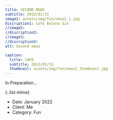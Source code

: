 ```yaml
---
title: SECOND NEWS
subtitle: 2022/01/15
image1: assets/img/fun/news2_1.jpg
discription1: Cafe Balena Six
//image2: 
//discription2: 
//image3: 
//discription3: 
alt: Second news

caption:
  title: CAFE
  subtitle: 2022/01/15
  thumbnail: assets/img/fun/news2_thumbnail.jpg
---
```

In Preparation...

{:.list-inline}
- Date: January 2022
- Client: Me
- Category: Fun


